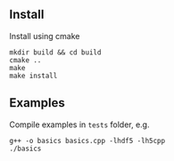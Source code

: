 ## Install

Install using cmake
```
mkdir build && cd build
cmake ..
make
make install
```

## Examples

Compile examples in `tests` folder, e.g.
```
g++ -o basics basics.cpp -lhdf5 -lh5cpp
./basics
```
